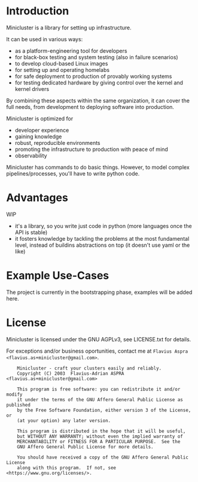 Introduction
============

Minicluster is a library for setting up infrastructure.

It can be used in various ways:

* as a platform-engineering tool for developers
* for black-box testing and system testing (also in failure scenarios)
* to develop cloud-based Linux images
* for setting up and operating homelabs
* for safe deployment to production of provably working systems
* for testing dedicated hardware by giving control over the kernel and kernel
  drivers

By combining these aspects within the same organization, it can cover the full
needs, from development to deploying software into production.

Minicluster is optimized for

* developer experience
* gaining knowledge
* robust, reproducible environments
* promoting the infrastructure to production with peace of mind
* observability

Minicluster has commands to do basic things. However, to model complex
pipelines/processes, you'll have to write python code.

Advantages
==========

WIP

* it's a library, so you write just code in python (more languages once the API is stable)
* it fosters knowledge by tackling the problems at the most fundamental level,
  instead of buildins abstractions on top (it doesn't use yaml or the like)

Example Use-Cases
=================

The project is currently in the bootstrapping phase, examples will be added here.

License
=======

Minicluster is licensed under the GNU AGPLv3, see LICENSE.txt for details.

For exceptions and/or business oportunities, contact me at 
`Flavius Aspra <flavius.as+minicluster@gmail.com>`.

```
    Minicluster - craft your clusters easily and reliably.
    Copyright (C) 2003  Flavius-Adrian ASPRA <flavius.as+minicluster@gmail.com>

    This program is free software: you can redistribute it and/or modify
    it under the terms of the GNU Affero General Public License as published
    by the Free Software Foundation, either version 3 of the License, or
    (at your option) any later version.

    This program is distributed in the hope that it will be useful,
    but WITHOUT ANY WARRANTY; without even the implied warranty of
    MERCHANTABILITY or FITNESS FOR A PARTICULAR PURPOSE.  See the
    GNU Affero General Public License for more details.

    You should have received a copy of the GNU Affero General Public License
    along with this program.  If not, see <https://www.gnu.org/licenses/>.
```
